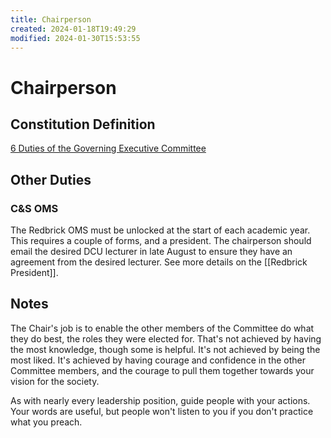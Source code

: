 ```yaml
---
title: Chairperson
created: 2024-01-18T19:49:29
modified: 2024-01-30T15:53:55
---
```


# Chairperson

## Constitution Definition

[6 Duties of the Governing Executive Committee](../../documents/Constitution.md#6%20Duties%20of%20the%20Governing%20Executive%20Committee)

## Other Duties

### C&S OMS

The Redbrick OMS must be unlocked at the start of each academic year. This requires a couple of forms, and a president. The chairperson should email the desired DCU lecturer in late August to ensure they have an agreement from the desired lecturer. See more details on the [[Redbrick President]].

## Notes

The Chair's job is to enable the other members of the Committee do what they do best, the roles they were elected for. That's not achieved by having the most knowledge, though some is helpful. It's not achieved by being the most liked. It's achieved by having courage and confidence in the other Committee members, and the courage to pull them together towards your vision for the society.

As with nearly every leadership position, guide people with your actions. Your words are useful, but people won't listen to you if you don't practice what you preach.
